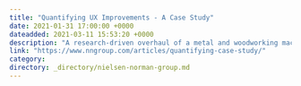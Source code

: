 ```yaml
---
title: "Quantifying UX Improvements - A Case Study"
date: 2021-01-31 17:00:00 +0000
dateadded: 2021-03-11 15:53:20 +0000
description: "A research-driven overhaul of a metal and woodworking machinery B2B site’s information architecture resulted in an 85% improvement of findability."
link: "https://www.nngroup.com/articles/quantifying-case-study/"
category:
directory: _directory/nielsen-norman-group.md
---
```

